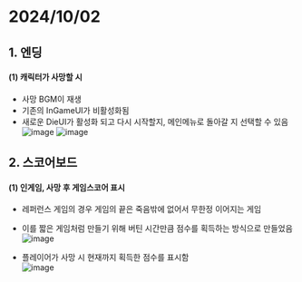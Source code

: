 # 2024/10/02
## 1. 엔딩
#### (1) 캐릭터가 사망할 시
- 사망 BGM이 재생
- 기존의 InGameUI가 비활성화됨
- 새로운 DieUI가 활성화 되고 다시 시작할지, 메인메뉴로 돌아갈 지 선택할 수 있음
![image](https://github.com/user-attachments/assets/8a329eb4-30fc-42d3-b50e-e28f7d439073)
![image](https://github.com/user-attachments/assets/a21cffc2-f91d-4456-837e-bedb35fdcef4)

## 2. 스코어보드
#### (1) 인게임, 사망 후 게임스코어 표시
- 레퍼런스 게임의 경우 게임의 끝은 죽음밖에 없어서 무한정 이어지는 게임
- 이를 짧은 게임처럼 만들기 위해 버틴 시간만큼 점수를 획득하는 방식으로 만들었음
  <br> ![image](https://github.com/user-attachments/assets/e06c34fa-46a2-4608-9509-71053a742ac1)
  
- 플레이어가 사망 시 현재까지 획득한 점수를 표시함
  <br> ![image](https://github.com/user-attachments/assets/b29eb7eb-0467-4027-a987-667907f4c6c4)
